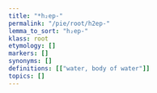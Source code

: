 ```yaml
---
title: "*h₂ep-"
permalink: "/pie/root/h2ep-"
lemma_to_sort: "h₂ep-"
klass: root
etymology: []
markers: []
synonyms: []
definitions: [["water, body of water"]]
topics: []
---
```

